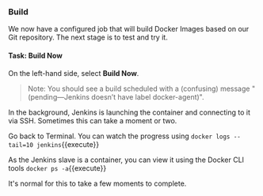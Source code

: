 ### Build

We now have a configured job that will build Docker Images based on our Git repository. The next stage is to test and try it.

#### Task: Build Now

On the left-hand side, select **Build Now**. 

>Note: You should see a build scheduled with a (confusing) message "(pending—Jenkins doesn’t have label docker-agent)".

In the background, Jenkins is launching the container and connecting to it via SSH. Sometimes this can take a moment or two.

Go back to Terminal. You can watch the progress using `docker logs --tail=10 jenkins`{{execute}}

As the Jenkins slave is a container, you can view it using the Docker CLI tools `docker ps -a`{{execute}}

It's normal for this to take a few moments to complete.
